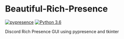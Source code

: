 # Beautiful-Rich-Presence
[![pypresence](https://img.shields.io/badge/using-pypresence-00bb88.svg?logo=discord&logoWidth=20&style=flat-square)](https://github.com/qwertyquerty/pypresence) [![Python 3.6](https://img.shields.io/badge/python-3.6-blue.svg?logo=appveyor&d&logoWidth=20&style=flat-square)](https://www.python.org/downloads/release/python-360/)




Discord Rich Presence GUI using pypresence and tkinter
